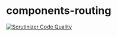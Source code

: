 # components-routing

[![Scrutinizer Code Quality](https://scrutinizer-ci.com/g/hendeavors/components-routing/badges/quality-score.png?b=master)](https://scrutinizer-ci.com/g/hendeavors/components-routing/?branch=master)
